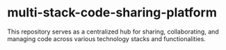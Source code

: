 # multi-stack-code-sharing-platform
This repository serves as a centralized hub for sharing, collaborating, and managing code across various technology stacks and functionalities. 
